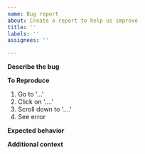 ```yaml
---
name: Bug report
about: Create a report to help us improve
title: ''
labels: ''
assignees: ''

---
```


<!--
Thanks for taking the time to report a bug. I'll take a look at this as soon as I can.
In the mean-time please consider leaving a review at https://marketplace.visualstudio.com/items?itemName=MattLaceyLtd.RapidXamlToolkit&ssr=false#review-details as positive reviews are a great motivator for me to keep working on this project.
Thanks.
-->

**Describe the bug**
<!--A clear and concise description of what the bug is.-->

**To Reproduce**
<!--Steps to reproduce the behavior:-->
1. Go to '...'
2. Click on '....'
3. Scroll down to '....'
4. See error

**Expected behavior**
<!--A clear and concise description of what you expected to happen or the output to be. -->


**Additional context**
<!--Add any other context about the problem here.-->
